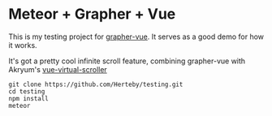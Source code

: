 # Meteor + Grapher + Vue
This is my testing project for [grapher-vue](https://github.com/Herteby/grapher-vue). It serves as a good demo for how it works.

It's got a pretty cool infinite scroll feature, combining grapher-vue with Akryum's [vue-virtual-scroller](https://github.com/Akryum/vue-virtual-scroller)

```
git clone https://github.com/Herteby/testing.git
cd testing
npm install
meteor
```